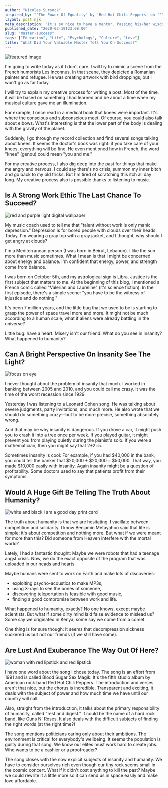 ```yaml
---
author: "Nicolas Sursock"
inspired_by: "'The Power Of Equality' by 'Red Hot Chili Peppers' on ''"
layout: post.njk
meta_description: "It's so nice to have a mentor. Passing his/her wisdom so you can gain money and time, he/she will make you look good and credible."
published_date: "2020-02-19T23:08:00"
slug: "master-success"
tags: ["Education", "Life", "Psychology", "Culture", "Love"]
title: "What Did Your Valuable Master Tell You On Success?"
---
```


![featured image](https://images.unsplash.com/photo-1529165980561-f19d4acc4f3f?ixlib=rb-1.2.1&ixid=MnwxMjA3fDB8MHxwaG90by1wYWdlfHx8fGVufDB8fHx8&auto=format&fit=crop "featured image")

I'm going to write today as if I don't care. I will try to mimic a scene from the French humorists Les Inconnus. In that scene, they depicted a Romanian painter and refugee. He was creating artwork with bird droppings, but I won't go as far today.

I will try to explain my creative process for writing a post. Most of the time, it will be based on something I had learned and be about a time when my musical culture gave me an illumination.

For example, I once read in a medical book that knees were important. It's where the conscious and subconscious meet. Of course, you could also talk about elbows. What's interesting is that the lower part of the body is dealing with the gravity of the planet.

Suddenly, I go through my record collection and find several songs talking about knees. It seems the doctor's book was right: if you take care of your knees, everything will be fine. He even mentioned how in French, the word "knee" (genou) could mean "you and me."

For my creative process, I also dig deep into the past for things that make me angry and nervous. I could say there's no crisis, summon my inner bitch and go back to my old tricks. But I'm tired of scratching this itch all day long. My creative process also is possible thanks to listening to music.

## Is A Strong Work Ethic The Last Chance To Succeed?

![red and purple light digital wallpaper](https://images.unsplash.com/photo-1608562719218-920013a7a249?ixlib=rb-1.2.1&ixid=MnwxMjA3fDB8MHxwaG90by1wYWdlfHx8fGVufDB8fHx8&auto=format&fit=crop&q=80&w=800&h=600)

My music coach used to tell me that "talent without work is only manic depression." Depression is for bored people with clouds over their heads. Today, I'm wearing a gray top with a gray jacket, and I thought, why should I get angry at clouds?

I'm a Mediterranean person (I was born in Beirut, Lebanon). I like the sun more than music sometimes. What I mean is that I might be concerned about energy and balance. I'm confident that energy, power, and strength come from balance.

I was born on October 5th, and my astrological sign is Libra. Justice is the first subject that matters to me. At the beginning of this blog, I mentioned a French comic called "Valerian and Laureline" (it's science fiction). In the first episode, there's a simple scene: "you have to be the witness of injustice and do nothing."

It's been 7 million years, and the little bug that we used to be is starting to grasp the power of space travel more and more. It might not be much according to a human scale; what if aliens were already battling in the universe?

Little bug: have a heart. Misery isn't our friend. What do you see in insanity? What happened to humanity?

## Can A Bright Perspective On Insanity See The Light?

![focus on eye](https://images.unsplash.com/photo-1631881063168-7e49e353db21?ixlib=rb-1.2.1&ixid=MnwxMjA3fDB8MHxwaG90by1wYWdlfHx8fGVufDB8fHx8&auto=format&fit=crop&q=80&w=800&h=600)

I never thought about the problem of insanity that much. I worked in banking between 2005 and 2010, and you could call me crazy. It was the time of the worst recession since 1929.

Yesterday I was listening to a Leonard Cohen song. He was talking about severe judgments, party invitations, and much more. He also wrote that we should do something crazy—but to be more precise, something absolutely wrong.

And that may be why insanity is dangerous. If you drove a car, it might push you to crash it into a tree once per week. If you played guitar, it might prevent you from playing quietly during the pianist's solo. If you were a mathematician, then you might say that 2+2=5.

Sometimes insanity is cool: For example, if you had $40,000 in the bank, you could tell the banker that $20,000 + $20,000 = $50,000. That way, you made $10,000 easily with insanity. Again insanity might be a question of profitability. Some doctors used to say that patients profit from their symptoms.

## Would A Huge Gift Be Telling The Truth About Humanity?

![white and black i am a good day print card](https://images.unsplash.com/photo-1596927553760-00df5b1dfb4f?ixlib=rb-1.2.1&ixid=MnwxMjA3fDB8MHxwaG90by1wYWdlfHx8fGVufDB8fHx8&auto=format&fit=crop&q=80&w=800&h=600)

The truth about humanity is that we are hesitating. I vacillate between competition and solidarity. I know Benjamin Metayahoo said that life is simple; it's about competition and nothing more. But what if we were meant for more than this? Did someone from Heaven interfere with the mortal world?

Lately, I had a fantastic thought: Maybe we were robots that had a teenage angst crisis. Now, we do the exact opposite of the program that was uploaded in our heads and hearts.

Maybe humans were sent to work on Earth and make lots of discoveries:
 - exploiting psycho-acoustics to make MP3s,
 - using X-rays to see the bones of someone,
 - discovering teleportation is feasible with good music,
 - finding a good compromise between work and life.

What happened to humanity, exactly? No one knows, except maybe scientists. But what if some dirty mind laid false evidence to mislead us? Some say we originated in Kenya; some say we come from a comet.

One thing is for sure though: It seems that decompression sickness suckered us but not our friends (if we still have some).

## Are Lust And Exuberance The Way Out Of Here?

![woman with red lipstick and red lipstick](https://images.unsplash.com/photo-1579752515255-40a127455074?ixlib=rb-1.2.1&ixid=MnwxMjA3fDB8MHxwaG90by1wYWdlfHx8fGVufDB8fHx8&auto=format&fit=crop&q=80&w=800&h=600)

I have one word about the song I chose today. The song is an effort from 1991 and is called Blood Sugar Sex Magik. It's the fifth studio album by American rock band Red Hot Chili Peppers. The introduction and verses aren't that nice, but the chorus is incredible. Transparent and exciting, it deals with the subject of power and how much time we have until our country will call.

Also, straight from the introduction, it talks about the primary responsibility of humanity, called "rest and digest." It could be the name of a hard rock band, like Guns N' Roses. It also deals with the difficult subjects of finding the right words (at the right time?)

The song mentions politicians caring only about their ambitions. The environment is critical for everybody's wellbeing. It seems the population is guilty during that song. We know our elites must work hard to create jobs. Who wants to be a cashier or a proofreader?

The song closes with the now explicit subjects of insanity and humanity. We have to consider ourselves rich even though our tiny rock seems small in the cosmic concert. What if it didn't cost anything to kill the past? Maybe we could rewrite it a little more so it can send us in space easily and make love affordable. 